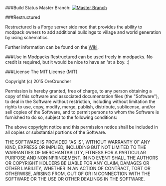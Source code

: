 ###Build Status
Master Branch: [![Master Branch](https://travis-ci.org/OreCruncher/Restructured.svg?branch=master)](https://travis-ci.org/OreCruncher/Restructured)


###Restructured

Restructured is a Forge server side mod that provides the ability to modpack owners to add additional
buildings to village and world generation by using schematics.

Further information can be found on the [Wiki](https://github.com/OreCruncher/Restructured/wiki).

###Use in Modpacks
Restructured can be used freely in modpacks.  No credit is required, but it would be nice to have an 'at a boy. :)

###License
The MIT License (MIT)

Copyright (c) 2015 OreCruncher

Permission is hereby granted, free of charge, to any person obtaining a copy
of this software and associated documentation files (the "Software"), to deal
in the Software without restriction, including without limitation the rights
to use, copy, modify, merge, publish, distribute, sublicense, and/or sell
copies of the Software, and to permit persons to whom the Software is
furnished to do so, subject to the following conditions:

The above copyright notice and this permission notice shall be included in
all copies or substantial portions of the Software.

THE SOFTWARE IS PROVIDED "AS IS", WITHOUT WARRANTY OF ANY KIND, EXPRESS OR
IMPLIED, INCLUDING BUT NOT LIMITED TO THE WARRANTIES OF MERCHANTABILITY,
FITNESS FOR A PARTICULAR PURPOSE AND NONINFRINGEMENT. IN NO EVENT SHALL THE
AUTHORS OR COPYRIGHT HOLDERS BE LIABLE FOR ANY CLAIM, DAMAGES OR OTHER
LIABILITY, WHETHER IN AN ACTION OF CONTRACT, TORT OR OTHERWISE, ARISING FROM,
OUT OF OR IN CONNECTION WITH THE SOFTWARE OR THE USE OR OTHER DEALINGS IN
THE SOFTWARE.
